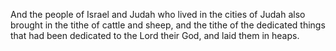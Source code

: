 And the people of Israel and Judah who lived in the cities of Judah also brought in the tithe of cattle and sheep, and the tithe of the dedicated things that had been dedicated to the Lord their God, and laid them in heaps.
